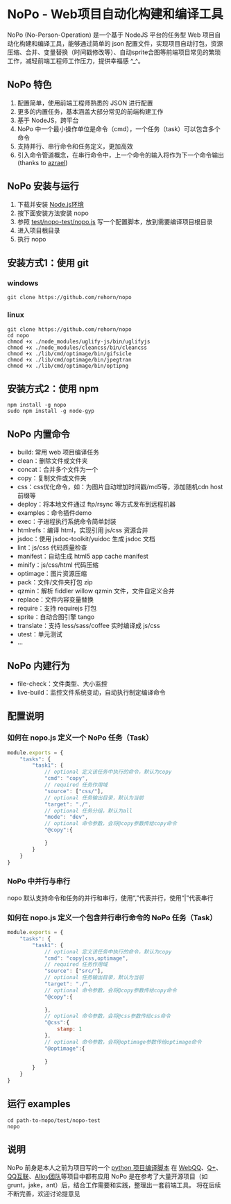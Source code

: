 # NoPo - Web项目自动化构建和编译工具
NoPo (No-Person-Operation) 是一个基于 NodeJS 平台的任务型 Web 项目自动化构建和编译工具，能够通过简单的 json 配置文件，实现项目自动打包，资源压缩、合并、变量替换（时间戳修改等）、自动sprite合图等前端项目常见的繁琐工作，减轻前端工程师工作压力，提供幸福感 ^_^。

## NoPo 特色
1. 配置简单，使用前端工程师熟悉的 JSON 进行配置
2. 更多的内置任务，基本涵盖大部分常见的前端构建工作
3. 基于 NodeJS，跨平台
4. NoPo 中一个最小操作单位是命令（cmd），一个任务（task）可以包含多个命令
5. 支持并行、串行命令和任务定义，更加高效
6. 引入命令管道概念，在串行命令中，上一个命令的输入将作为下一个命令输出 (thanks to [azrael](https://github.com/iazrael/))

## NoPo 安装与运行
1. 下载并安装 [Node.js环境](http://nodejs.org)
2. 按下面安装方法安装 nopo
3. 参照 [test/nopo-test/nopo.js](https://github.com/rehorn/nopo/blob/master/test/nopo-test/nopo.js) 写一个配置脚本，放到需要编译项目根目录
4. 进入项目根目录
5. 执行 nopo 

## 安装方式1：使用 git
### windows
```shell
git clone https://github.com/rehorn/nopo
```
### linux
```shell
git clone https://github.com/rehorn/nopo
cd nopo
chmod +x ./node_modules/uglify-js/bin/uglifyjs
chmod +x ./node_modules/cleancss/bin/cleancss
chmod +x ./lib/cmd/optimage/bin/gifsicle
chmod +x ./lib/cmd/optimage/bin/jpegtran
chmod +x ./lib/cmd/optimage/bin/optipng
```

## 安装方式2：使用 npm
```shell
npm install -g nopo
sudo npm install -g node-gyp
```

## NoPo 内置命令
* build: 常用 web 项目编译任务
* clean：删除文件或文件夹
* concat：合并多个文件为一个
* copy：复制文件或文件夹
* css：css优化命令，如：为图片自动增加时间戳/md5等，添加随机cdn host前缀等
* deploy：将本地文件通过 ftp/rsync 等方式发布到远程机器
* examples：命令插件demo
* exec：子进程执行系统命令简单封装
* htmlrefs：编译 html，实现引用 js/css 资源合并
* jsdoc：使用 jsdoc-toolkit/yuidoc 生成 jsdoc 文档
* lint：js/css 代码质量检查
* manifest：自动生成 html5 app cache manifest
* minify：js/css/html 代码压缩
* optimage：图片资源压缩
* pack：文件/文件夹打包 zip
* qzmin：解析 fiddler willow qzmin 文件，文件自定义合并
* replace：文件内容变量替换
* require：支持 requirejs 打包
* sprite：自动合图引擎 tango
* translate：支持 less/sass/coffee 实时编译成 js/css
* utest：单元测试
* ...

## NoPo 内建行为
* file-check：文件类型、大小监控
* live-build：监控文件系统变动，自动执行制定编译命令

## 配置说明
### 如何在 nopo.js 定义一个 NoPo 任务（Task）
```js
module.exports = {
    "tasks": {
        "task1": {
            // optional 定义该任务中执行的命令，默认为copy
            "cmd": "copy",
            // required 任务作用域
            "source": ["css/"],
            // optional 任务输出目录，默认为当前
            "target": "./",
            // optional 任务分组，默认为all
            "mode": "dev",
            // optional 命令参数，会将@copy参数传给copy命令
            "@copy":{
                
            }
        }
    }   
}
```
### NoPo 中并行与串行
nopo 默认支持命令和任务的并行和串行，使用“,”代表并行，使用“|”代表串行

### 如何在 nopo.js 定义一个包含并行串行命令的 NoPo 任务（Task）
```js
module.exports = {
    "tasks": {
        "task1": {
            // optional 定义该任务中执行的命令，默认为copy
            "cmd": "copy|css,optimage",
            // required 任务作用域
            "source": ["src/"],
            // optional 任务输出目录，默认为当前
            "target": "./",
            // optional 命令参数，会将@copy参数传给copy命令
            "@copy":{
                
            },
            // optional 命令参数，会将@css参数传给css命令
            "@css":{
                stamp: 1
            },
            // optional 命令参数，会将@optimage参数传给optimage命令
            "@optimage":{
                
            }
        }
    }   
}
```

## 运行 examples
```shell
cd path-to-nopo/test/nopo-test
nopo
```

## 说明
NoPo 前身是本人之前为项目写的一个 [python 项目编译脚本](https://github.com/rehorn/webcompiler.git)
在 [WebQQ](http://web.qq.com)、[Q+](http://www.qplus.com)、[QQ互联](http://connect.qq.com)、[Alloy团队](http://alloyteam.github.com)等项目中都有应用
NoPo 是在参考了大量开源项目（如grunt，jake，ant）后，结合工作需要和实践，整理出一套前端工具。
将在后续不断完善，欢迎讨论提意见